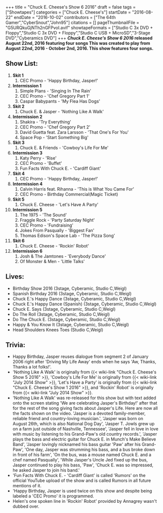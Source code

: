 +++
title = "Chuck E. Cheese's Show 6 2016"
draft = false
tags = ["Showtapes"]
categories = ["Chuck E. Cheese's"]
startDate = "2016-08-22"
endDate = "2016-10-02"
contributors = ["The 64th Gamer","CyberSnout","John95"]
citations = []
pageThumbnailFile = "G5URQkuGjNTh2nGFPvoI.avif"
showtapeFormats = ["Studio C 3x DVD + Floppy","Studio C 3x DVD + Floppy","Studio C USB + MicroSD","3-Stage DVD","Cyberamics DVD"]
+++
***Chuck E. Cheese's Show 6 2016* released August 22nd, 2016 featuring four songs
This was created to play from August 22nd, 2016 - October 2nd, 2016. This show features four songs.**

## Show List:

1.  **Skit 1**
    1.  CEC Promo - 'Happy Birthday, Jasper!'
2.  **Intermission 1**
    1.  Simple Plans - 'Singing In The Rain'
    2.  CEC Promo - 'Chef Gregory Part 1'
    3.  Caspar Babypants - 'My Flea Has Dogs'
3.  **Skit 2**
    1.  Chuck E. & Jasper - 'Nothing Like A Walk'
4.  **Intermission 2**
    1.  Shakira - 'Try Everything'
    2.  CEC Promo - 'Chef Gregory Part 2'
    3.  David Guetta feat. Zara Larsson - 'That One's For You'
    4.  Space Pop - 'Start Something Big'
5.  **Skit 3**
    1.  Chuck E. & Friends - 'Cowboy's Life For Me'
6.  **Intermission 3**
    1.  Katy Perry - 'Rise'
    2.  CEC Promo - 'Buffet'
    3.  Fun Facts With Chuck E. - 'Cardiff Giant'
7.  **Skit 4**
    1.  CEC Promo - 'Happy Birthday, Jasper!'
8.  **Intermission 4**
    1.  Calvin Harris feat. Rihanna - 'This is What You Came For'
    2.  CEC Promo - Birthday Commercial(Magic Ticket)
9.  **Skit 5**
    1.  Chuck E. Cheese - 'Let's Have A Party'
10. **Intermission 5**
    1.  The 1975 - 'The Sound'
    2.  Fraggle Rock - 'Party Saturday Night'
    3.  CEC Promo - 'Fundraising'
    4.  Jokes From Pasqually - 'Biggest Fan'
    5.  Thomas Edison's Space Lab - 'The Pizza Song'
11. **Skit 6**
    1.  Chuck E. Cheese - 'Rockin' Robot'
12. **Intermission 6**
    1.  Josh & The Jamtones - 'Everybody Dance'
    2.  Of Monster & Men - 'Little Talks'

## Lives:

- Birthday Show 2016 (3stage, Cyberamic, Studio C,Weigl)
- Spanish Birthday 2016 (3stage, Cyberamic, Studio C,Weigl)
- Chuck E.'s Happy Dance (3stage, Cyberamic, Studio C,Weigl)
- Chuck E.'s Happy Dance (Spanish) (3stage, Cyberamic, Studio C,Weigl)
- Chuck E. Says (3stage, Cyberamic, Studio C,Weigl)
- Do The Roll (3stage, Cyberamic, Studio C,Weigl)
- Do The Chuck E. (3stage, Cyberamic, Studio C,Weigl)
- Happy & You Know It (3stage, Cyberamic, Studio C,Weigl)
- Head Shoulders Knees Toes (Studio C,Weigl)

## Trivia:

- Happy Birthday, Jasper reuses dialogue from segment 2 of January 2006 right after 'Driving My Life Away' ends when he says 'Aw, Thanks, Thanks a lot folks!'.
- 'Nothing Like A Walk' is originally from {{< wiki-link "Chuck E. Cheese's Show 5 2016" >}}, 'Cowboy's Life For Me' is originally from {{< wiki-link "July 2014 Show" >}}, 'Let's Have a Party' is originally from {{< wiki-link "Chuck E. Cheese's Show 1 2016" >}}, and 'Rockin' Robot' is originally from {{< wiki-link "July 2014 Show" >}}.
- 'Nothing Like A Walk' was re-released for this show but with text added onto the screen stating 'We are celebrating Jasper's Birthday!' after that for the rest of the song giving facts about Jasper's Life. Here are now all the facts shown on the video. 'Jasper is a devoted family-member, reliable friend and country-loving musician.', 'Jasper was born on August 26th, which is also National Dog Day', 'Jasper T. Jowls grew up on a farm just outside of Nashville, Tennessee', 'Jasper fell in love in love with music by listening to his Grand-Paw's old country records.', 'Jasper plays the bass and electric guitar for Chuck E. in Munch's Make Believe Band', 'Jasper lovingly nicknamed his bass guitar 'Paw' after his Grand-Paw', 'One day, Jasper was strumming his bass, and a bus broke down in front of his farm', 'On the bus, was a mouse named Chuck E. and a chef named Pasqually', 'While Jasper's Uncle Jed fixed up the bus, Jasper continued to play his bass, 'Paw', 'Chuck E. was so impressed, he asked Jasper to join his band.'
- 'Fun Facts With Chuck E. - 'Cardiff Giant' is called 'Rumors' on the official YouTube upload of the show and is called Rumors in all future mentions of it.
- 'Happy Birthday, Jasper is used twice on this show and despite being labeled a 'CEC Promo' it is programmed.
- Helen's one spoken line in 'Rockin' Robot' provided by Annagrey wasn't dubbed over.
